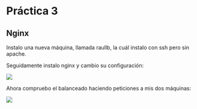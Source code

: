 # Práctica 3  

## Nginx 

Instalo una nueva máquina, llamada raullb, la cuál instalo con ssh pero sin apache.   

Seguidamente instalo nginx y cambio su configuración:      


![](https://github.com/RaulSFuentes/SWAP2015/blob/master/practica3/imagenes/1.png) 

Ahora compruebo el balanceado haciendo peticiones a mis dos máquinas:     

![](https://github.com/RaulSFuentes/SWAP2015/blob/master/practica3/imagenes/2.png)

